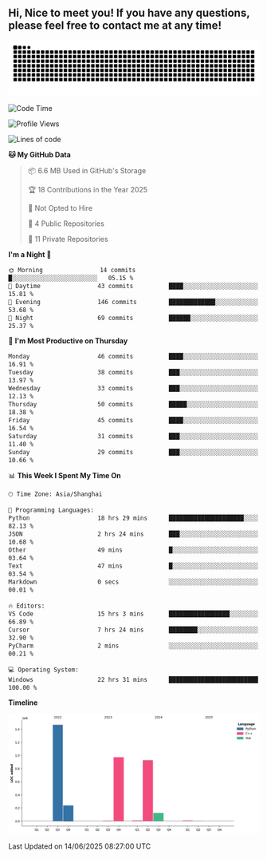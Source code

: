 ## Hi, Nice to meet you! If you have any questions, please feel free to contact me at any time!

![snake](https://raw.githubusercontent.com/LeKZzzz/LeKZzzz/output/github-contribution-grid-snake.svg)



<!--START_SECTION:waka-->
![Code Time](http://img.shields.io/badge/Code%20Time-537%20hrs%2019%20mins-blue)

![Profile Views](http://img.shields.io/badge/Profile%20Views-2-blue)

![Lines of code](https://img.shields.io/badge/From%20Hello%20World%20I%27ve%20Written-3.7%20million%20lines%20of%20code-blue)

**🐱 My GitHub Data** 

> 📦 6.6 MB Used in GitHub's Storage 
 > 
> 🏆 18 Contributions in the Year 2025
 > 
> 🚫 Not Opted to Hire
 > 
> 📜 4 Public Repositories 
 > 
> 🔑 11 Private Repositories 
 > 
**I'm a Night 🦉** 

```text
🌞 Morning                14 commits          █░░░░░░░░░░░░░░░░░░░░░░░░   05.15 % 
🌆 Daytime                43 commits          ████░░░░░░░░░░░░░░░░░░░░░   15.81 % 
🌃 Evening                146 commits         █████████████░░░░░░░░░░░░   53.68 % 
🌙 Night                  69 commits          ██████░░░░░░░░░░░░░░░░░░░   25.37 % 
```
📅 **I'm Most Productive on Thursday** 

```text
Monday                   46 commits          ████░░░░░░░░░░░░░░░░░░░░░   16.91 % 
Tuesday                  38 commits          ███░░░░░░░░░░░░░░░░░░░░░░   13.97 % 
Wednesday                33 commits          ███░░░░░░░░░░░░░░░░░░░░░░   12.13 % 
Thursday                 50 commits          █████░░░░░░░░░░░░░░░░░░░░   18.38 % 
Friday                   45 commits          ████░░░░░░░░░░░░░░░░░░░░░   16.54 % 
Saturday                 31 commits          ███░░░░░░░░░░░░░░░░░░░░░░   11.40 % 
Sunday                   29 commits          ███░░░░░░░░░░░░░░░░░░░░░░   10.66 % 
```


📊 **This Week I Spent My Time On** 

```text
🕑︎ Time Zone: Asia/Shanghai

💬 Programming Languages: 
Python                   18 hrs 29 mins      █████████████████████░░░░   82.13 % 
JSON                     2 hrs 24 mins       ███░░░░░░░░░░░░░░░░░░░░░░   10.68 % 
Other                    49 mins             █░░░░░░░░░░░░░░░░░░░░░░░░   03.64 % 
Text                     47 mins             █░░░░░░░░░░░░░░░░░░░░░░░░   03.54 % 
Markdown                 0 secs              ░░░░░░░░░░░░░░░░░░░░░░░░░   00.01 % 

🔥 Editors: 
VS Code                  15 hrs 3 mins       █████████████████░░░░░░░░   66.89 % 
Cursor                   7 hrs 24 mins       ████████░░░░░░░░░░░░░░░░░   32.90 % 
PyCharm                  2 mins              ░░░░░░░░░░░░░░░░░░░░░░░░░   00.21 % 

💻 Operating System: 
Windows                  22 hrs 31 mins      █████████████████████████   100.00 % 
```

**Timeline**

![Lines of Code chart](https://raw.githubusercontent.com/LeKZzzz/LeKZzzz/master/assets/bar_graph.png)


 Last Updated on 14/06/2025 08:27:00 UTC
<!--END_SECTION:waka-->

